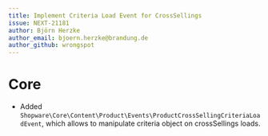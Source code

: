 ```yaml
---
title: Implement Criteria Load Event for CrossSellings  
issue: NEXT-21181  
author: Björn Herzke  
author_email: bjoern.herzke@brandung.de  
author_github: wrongspot  
---
```

# Core
* Added `Shopware\Core\Content\Product\Events\ProductCrossSellingCriteriaLoadEvent`, which allows to manipulate criteria object on crossSellings loads.
